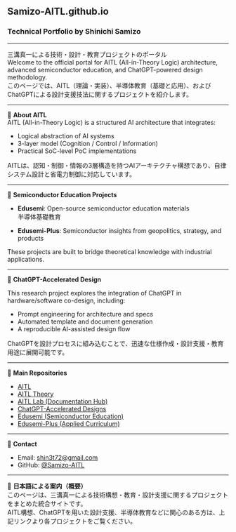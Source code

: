 ## Samizo-AITL.github.io
### Technical Portfolio by Shinichi Samizo
---

三溝真一による技術・設計・教育プロジェクトのポータル  
Welcome to the official portal for AITL (All-in-Theory Logic) architecture, advanced semiconductor education, and ChatGPT-powered design methodology.  
このページでは、AITL（理論・実装）、半導体教育（基礎と応用）、およびChatGPTによる設計支援技法に関するプロジェクトを紹介します。

---

🧠 **About AITL**  
AITL (All-in-Theory Logic) is a structured AI architecture that integrates:

- Logical abstraction of AI systems  
- 3-layer model (Cognition / Control / Information)  
- Practical SoC-level PoC implementations  

AITLは、認知・制御・情報の3層構造を持つAIアーキテクチャ構想であり、自律システム設計と省電力制御に対応しています。

---

🏫 **Semiconductor Education Projects**

- **Edusemi**: Open-source semiconductor education materials  
  半導体基礎教育

- **Edusemi-Plus**: Semiconductor insights from geopolitics, strategy, and products

These projects are built to bridge theoretical knowledge with industrial applications.

---

🤖 **ChatGPT-Accelerated Design**

This research project explores the integration of ChatGPT in hardware/software co-design, including:

- Prompt engineering for architecture and specs  
- Automated template and document generation  
- A reproducible AI-assisted design flow

ChatGPTを設計プロセスに組み込むことで、迅速な仕様作成・設計支援・教育用途に展開可能です。

---

🔗 **Main Repositories**

- [AITL](https://github.com/Samizo-AITL/AITL)
- [AITL Theory](https://github.com/Samizo-AITL/theory)
- [AITL Lab (Documentation Hub)](https://github.com/Samizo-AITL/aitl-lab)
- [ChatGPT-Accelerated Designs](https://github.com/Samizo-AITL/ChatGPT-Accelerated-Designs)
- [Edusemi (Semiconductor Education)](https://github.com/Samizo-AITL/edusemi)
- [Edusemi-Plus (Applied Curriculum)](https://github.com/Samizo-AITL/edusemi-plus)

---

📧 **Contact**

- Email: [shin3t72@gmail.com](mailto:shin3t72@gmail.com)  
- GitHub: [@Samizo-AITL](https://github.com/Samizo-AITL)
  
---

🗾 **日本語による案内（概要）**  
このページは、三溝真一による技術構想・教育・設計支援に関するプロジェクトをまとめた統合サイトです。  
AITL構想、ChatGPTを用いた設計支援、半導体教育などに関心のある方は、上記リンクより各プロジェクトをご覧ください。
